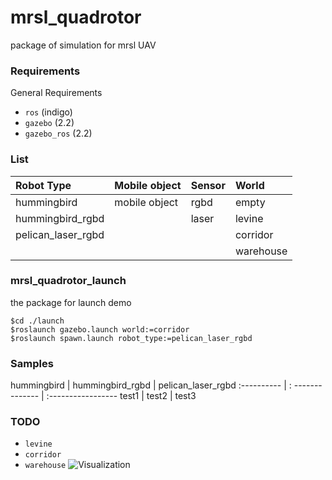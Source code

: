mrsl_quadrotor
==========
package of simulation for mrsl UAV
### Requirements
General Requirements
 - `ros` (indigo)
 - `gazebo` (2.2)
 - `gazebo_ros` (2.2)

### List
  Robot Type         | Mobile object | Sensor | World    
  :----------------- | :------------ | :----- | :------
  hummingbird        | mobile object | rgbd   | empty    
  hummingbird_rgbd   |               | laser  | levine   
  pelican_laser_rgbd |               |        | corridor 
                     |               |        | warehouse

### mrsl_quadrotor_launch
the package for launch demo
```           
$cd ./launch
$roslaunch gazebo.launch world:=corridor
$roslaunch spawn.launch robot_type:=pelican_laser_rgbd
```
 
### Samples
 hummingbird | hummingbird_rgbd | pelican_laser_rgbd 
 :---------- | : -------------- | :----------------- 
 test1       |  test2           | test3


### TODO
- `levine`
- `corridor`
- `warehouse`
 ![Visualization](https://github.com/sikang/mrsl_quadrotor/blob/master/mrsl_models/samples/corridor.jpg)
